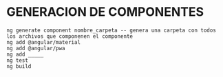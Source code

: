
# GENERACION DE COMPONENTES
    ng generate component nombre_carpeta -- genera una carpeta con todos los archivos que componenen el componente
    ng add @angular/material
    ng add @angular/pwa
    ng add _____
    ng test
    ng build
